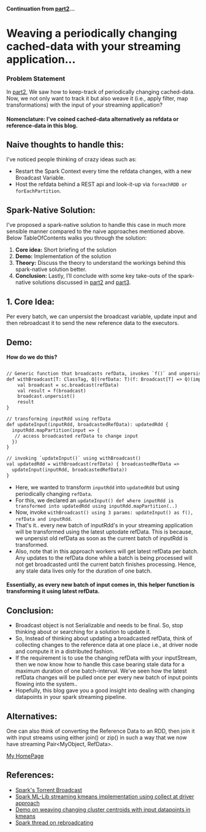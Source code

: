 
#### Continuation from [part2](https://spoddutur.github.io/spark-notes/reb1)...

# Weaving a periodically changing cached-data with your streaming application...

### Problem Statement
In [part2](https://spoddutur.github.io/spark-notes/reb1), We saw how to keep-track of periodically changing cached-data. Now, we not only want to track it but also weave it (i.e., apply filter, map transformations) with the input of your streaming application?

#### Nomenclature: I've coined cached-data alternatively as refdata or reference-data in this blog.

## Naive thoughts to handle this:
I've noticed people thinking of crazy ideas such as:
- Restart the Spark Context every time the refdata changes, with a new Broadcast Variable.
- Host the refdata behind a REST api and look-it-up via `foreachRDD or forEachPartition`.

## Spark-Native Solution:
I've proposed a spark-native solution to handle this case in much more sensible manner compared to the naive approaches mentioned above. Below TableOfContents walks you through the solution:
1. **Core idea:** Short briefing of the solution
2. **Demo:** Implementation of the solution
3. **Theory:** Discuss the theory to understand the workings behind this spark-native solution better.
4. **Conclusion:** Lastly, I’ll conclude with some key take-outs of the spark-native solutions discussed in [part2](https://spoddutur.github.io/spark-notes/reb1) and [part3](https://spoddutur.github.io/spark-notes/reb2).

## 1. Core Idea:
Per every batch, we can unpersist the broadcast variable, update input and then rebroadcast it to send the new reference data to the executors.

## Demo:
**How do we do this?**
```diff

// Generic function that broadcasts refData, invokes `f()` and unpersists refData.
def withBroadcast[T: ClassTag, Q](refData: T)(f: Broadcast[T] => Q)(implicit sc: SparkContext): Q = {
    val broadcast = sc.broadcast(refData)
    val result = f(broadcast)
    broadcast.unpersist()
    result
}

// transforming inputRdd using refData
def updateInput(inputRdd, broadcastedRefData): updatedRdd {
  inputRdd.mapPartition(input => {
   // access broadcasted refData to change input
  })
}

// invoking `updateInput()` using withBroadcast()
val updatedRdd = withBroadcast(refData) { broadcastedRefData =>
  updateInput(inputRdd, broadcastedRefData))
}

```
- Here, we wanted to transform `inputRdd` into `updatedRdd` but using periodically changing `refData`.
- For this, we declared an `updateInput() def where inputRdd is transformed into updatedRdd using inputRdd.mapPartition(..)`
- Now, invoke `withBroadcast() using 3 params: updateInput() as f(), refData and inputRdd`.
- That's it.. every new batch of inputRdd's in your streaming application will be transformed using the latest uptodate refData. This is because, we unpersist old refData as soon as the current batch of inputRdd is transformed.
- Also, note that in this approach workers will get latest refData per batch. Any updates to the refData done while a batch is being processed will not get broadcasted until the current batch finishes processing. Hence, any stale data lives only for the duration of one batch.
#### Essentially, as every new batch of input comes in, this helper function is transforming it using latest refData.

## Conclusion:
-  Broadcast object is not Serializable and needs to be final. So, stop thinking about or searching for a solution to update it.
- So, Instead of thinking about updating a broadcasted refData, think of collecting changes to the reference data at one place i.e., at driver node and compute it in a distributed fashion.
- If the requirement is to use the changing refData with your inputStream, then we now know how to handle this case bearing stale data for a maximum duration of one batch-interval. We've seen how the latest refData changes will be pulled once per every new batch of input points flowing into the system..
- Hopefully, this blog gave you a good insight into dealing with changing datapoints in your spark streaming pipeline.

## Alternatives:
One can also think of converting the Reference Data to an RDD, then join it with input streams using either join() or zip() in such a way that we now have streaming Pair<MyObject, RefData>. 

[My HomePage](https://spoddutur.github.io/spark-notes/)

## References: 
- [Spark's Torrent Broadcast](https://github.com/apache/spark/pull/2217)
- [Spark ML-Lib streaming kmeans implementation using collect at driver approach](https://github.com/apache/spark/blob/master/mllib/src/main/scala/org/apache/spark/mllib/clustering/StreamingKMeans.scala)
- [Demo on weaving changing cluster centroids with input datapoints in kmeans](https://github.com/derrickburns/generalized-kmeans-clustering)
- [Spark thread on rebroadcating](http://apache-spark-user-list.1001560.n3.nabble.com/Broadcast-variables-can-be-rebroadcast-td22908.html)
